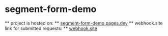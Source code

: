 # segment-form-demo
** project is hosted on: ** [segment-form-demo.pages.dev](https://segment-form-demo.pages.dev/)
** webhook.site link for submitted requests: ** [webhook.site](https://webhook.site/7867e227-64b1-48e2-ae35-0ce0d4cc527c)